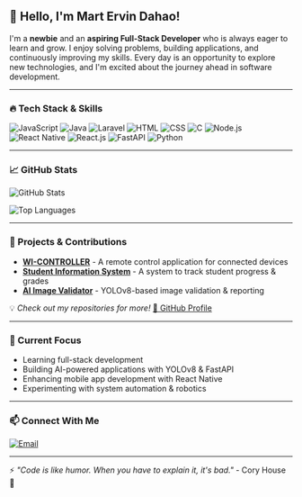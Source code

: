 ## 👋 Hello, I'm Mart Ervin Dahao!

I'm a **newbie** and an **aspiring Full-Stack Developer** who is always eager to learn and grow. I enjoy solving problems, building applications, and continuously improving my skills. Every day is an opportunity to explore new technologies, and I'm excited about the journey ahead in software development.

---

### 🔥 Tech Stack & Skills

![JavaScript](https://img.shields.io/badge/JavaScript-F7DF1E?style=for-the-badge&logo=javascript&logoColor=black)
![Java](https://img.shields.io/badge/Java-007396?style=for-the-badge&logo=java&logoColor=white)
![Laravel](https://img.shields.io/badge/Laravel-FF2D20?style=for-the-badge&logo=laravel&logoColor=white)
![HTML](https://img.shields.io/badge/HTML5-E34F26?style=for-the-badge&logo=html5&logoColor=white)
![CSS](https://img.shields.io/badge/CSS3-1572B6?style=for-the-badge&logo=css3&logoColor=white)
![C](https://img.shields.io/badge/C-00599C?style=for-the-badge&logo=c&logoColor=white)
![Node.js](https://img.shields.io/badge/Node.js-339933?style=for-the-badge&logo=node.js&logoColor=white)
![React Native](https://img.shields.io/badge/React_Native-61DAFB?style=for-the-badge&logo=react&logoColor=black)
![React.js](https://img.shields.io/badge/React.js-61DAFB?style=for-the-badge&logo=react&logoColor=black)
![FastAPI](https://img.shields.io/badge/FastAPI-009688?style=for-the-badge&logo=fastapi&logoColor=white)
![Python](https://img.shields.io/badge/Python-3776AB?style=for-the-badge&logo=python&logoColor=white)

---

### 📈 GitHub Stats

![GitHub Stats](https://github-readme-stats.vercel.app/api?username=martdahao&show_icons=true&theme=dark&count_private=true&cache_seconds=1800)

![Top Languages](https://github-readme-stats.vercel.app/api/top-langs/?username=martdahao&layout=compact&theme=dark&count_private=true)


---

### 🚀 Projects & Contributions
- **[WI-CONTROLLER](#)** - A remote control application for connected devices
- **[Student Information System](#)** - A system to track student progress & grades
- **[AI Image Validator](#)** - YOLOv8-based image validation & reporting

💡 *Check out my repositories for more!* [🔗 GitHub Profile](https://github.com/martdahao)

---

### 🎯 Current Focus
- Learning full-stack development
- Building AI-powered applications with YOLOv8 & FastAPI
- Enhancing mobile app development with React Native
- Experimenting with system automation & robotics

---

### 📫 Connect With Me
[![Email](https://img.shields.io/badge/Email-Contact-red)](mailto:martdahao.com)

---

⚡ *"Code is like humor. When you have to explain it, it's bad."* - Cory House 🚀
